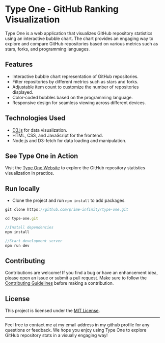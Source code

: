 # Type One - GitHub Ranking Visualization

Type One is a web application that visualizes GitHub repository statistics using an interactive bubble chart. The chart provides an engaging way to explore and compare GitHub repositories based on various metrics such as stars, forks, and programming languages.

## Features

- Interactive bubble chart representation of GitHub repositories.
- Filter repositories by different metrics such as stars and forks.
- Adjustable item count to customize the number of repositories displayed.
- Color-coded bubbles based on the programming language.
- Responsive design for seamless viewing across different devices.

## Technologies Used

- [D3.js](https://d3js.org/) for data visualization.
- HTML, CSS, and JavaScript for the frontend.
- Node.js and D3-fetch for data loading and manipulation.

## See Type One in Action

Visit the [Type One Website](https://type-one.netlify.app/) to explore the GitHub repository statistics visualization in practice.

## Run locally

- Clone the project and run `npm install` to add packages.

```js
git clone https://github.com/prime-infinity/type-one.git

cd type-one.git

//Install dependencies
npm install

//Start development server
npm run dev

```

## Contributing

Contributions are welcome! If you find a bug or have an enhancement idea, please open an issue or submit a pull request. Make sure to follow the [Contributing Guidelines](CONTRIBUTING.md) before making a contribution.

## License

This project is licensed under the [MIT License](LICENSE).

---

Feel free to contact me at my email address in my github profile for any questions or feedback. We hope you enjoy using Type One to explore GitHub repository stats in a visually engaging way!
